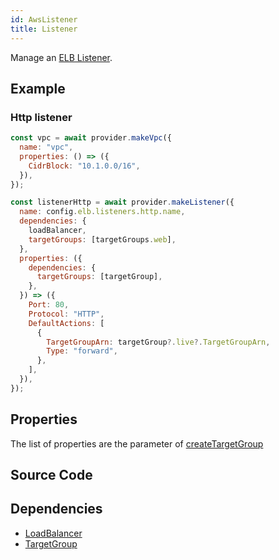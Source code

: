 ```yaml
---
id: AwsListener
title: Listener
---
```


Manage an [ELB Listener](https://docs.aws.amazon.com/elasticloadbalancing/latest/application/load-balancer-listeners.html).

## Example

### Http listener

```js
const vpc = await provider.makeVpc({
  name: "vpc",
  properties: () => ({
    CidrBlock: "10.1.0.0/16",
  }),
});

const listenerHttp = await provider.makeListener({
  name: config.elb.listeners.http.name,
  dependencies: {
    loadBalancer,
    targetGroups: [targetGroups.web],
  },
  properties: ({
    dependencies: {
      targetGroups: [targetGroup],
    },
  }) => ({
    Port: 80,
    Protocol: "HTTP",
    DefaultActions: [
      {
        TargetGroupArn: targetGroup?.live?.TargetGroupArn,
        Type: "forward",
      },
    ],
  }),
});
```

## Properties

The list of properties are the parameter of [createTargetGroup](https://docs.aws.amazon.com/AWSJavaScriptSDK/latest/AWS/ELBv2.html#createTargetGroup-property)

## Source Code

## Dependencies

- [LoadBalancer](./LoadBalancer.md)
- [TargetGroup](./TargetGroup.md)
